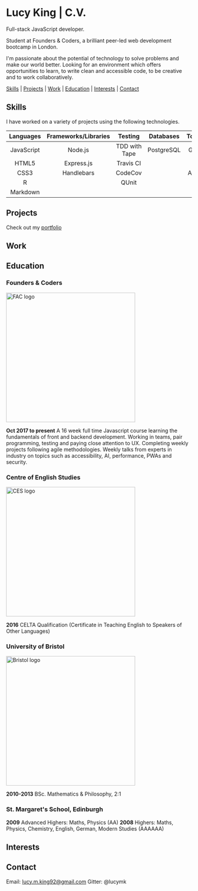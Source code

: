 # Lucy King | C.V.

Full-stack JavaScript developer.

Student at Founders & Coders, a brilliant peer-led web development bootcamp in London.

I'm passionate about the potential of technology to solve problems and make our world better. Looking for an environment which offers opportunities to learn, to write clean and accessible code, to be creative and to work collaboratively. 

[Skills](#skills) | [Projects](#projects) | [Work](#work) | [Education](#education) | [Interests](#interests) | [Contact](#contact) 

## <a name="skills">Skills

I have worked on a variety of projects using the following technologies.

| Languages       | Frameworks/Libraries  | Testing       | Databases  | Tools/Others     |
| :-------------: | :-------------------: | :-----------: | :--------: | :--------------: |
| JavaScript      | Node.js          	  | TDD with Tape | PostgreSQL | Git & GitHub     |
| HTML5       	  | Express.js        	  | Travis CI 	  |            | Heroku           |
| CSS3		      | Handlebars            | CodeCov       |            | Accessibility    |
| R               |                       | QUnit         |            |                  |
| Markdown		  | 					  |				  |			   |				  |

## <a name="projects">Projects

Check out my [portfolio](https://github.com/lucymk/portfolio)

## <a name="work">Work

## <a name="education">Education

### Founders & Coders
<img src="https://media.licdn.com/media/p/8/005/0a3/300/0f370ec.png" alt="FAC logo" width="350px">  
<br />

__Oct 2017 to present__ A 16 week full time Javascript course learning the fundamentals of front and backend development. Working in teams, pair programming, testing and paying close attention to UX. Completing weekly projects following agile methodologies. Weekly talks from experts in industry on topics such as accessibility, AI, performance, PWAs and security. 

### Centre of English Studies
<img src="https://www.ces-schools.com/images/default-source/default-album/ces-schools.png?sfvrsn=1" alt="CES logo" width="350px">
<br />
  
  
__2016__ CELTA Qualification (Certificate in Teaching English to Speakers of Other Languages) 

### University of Bristol
<img src="http://www.bristol.ac.uk/media-library/sites/public-relations/images/logos/full-colour-png.png" alt="Bristol logo" width="350px">  
<br />


__2010-2013__ BSc. Mathematics & Philosophy, 2:1

### St. Margaret's School, Edinburgh							    

__2009__ Advanced Highers: Maths, Physics (AA)
__2008__ Highers: Maths, Physics, Chemistry, English, German, Modern Studies (AAAAAA)

## <a name="interests">Interests

## <a name="contact">Contact

Email: lucy.m.king92@gmail.com
Gitter: @lucymk
